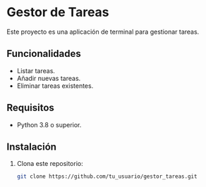 # Gestor de Tareas

Este proyecto es una aplicación de terminal para gestionar tareas.

## Funcionalidades
- Listar tareas.
- Añadir nuevas tareas.
- Eliminar tareas existentes.

## Requisitos
- Python 3.8 o superior.

## Instalación
1. Clona este repositorio:
   ```bash
   git clone https://github.com/tu_usuario/gestor_tareas.git

